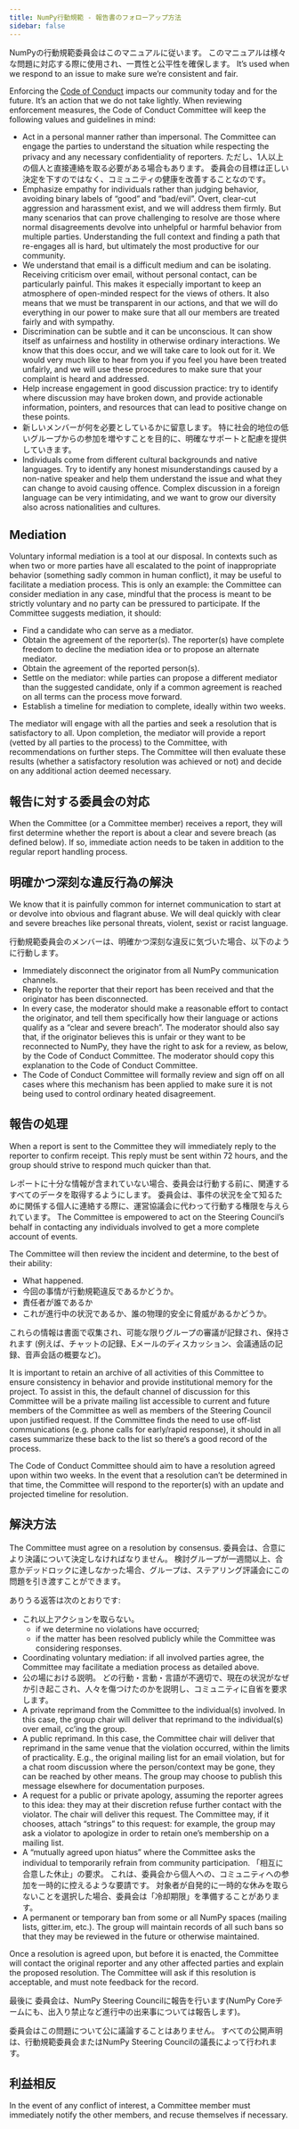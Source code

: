 ```yaml
---
title: NumPy行動規範 - 報告書のフォローアップ方法
sidebar: false
---
```


NumPyの行動規範委員会はこのマニュアルに従います。 このマニュアルは様々な問題に対応する際に使用され、一貫性と公平性を確保します。 It’s used when we respond to an issue to make sure we’re consistent and fair.

Enforcing the [Code of Conduct](/code-of-conduct) impacts our community today and for the future. It’s an action that we do not take lightly. When reviewing enforcement measures, the Code of Conduct Committee will keep the following values and guidelines in mind:

- Act in a personal manner rather than impersonal. The Committee can engage the parties to understand the situation while respecting the privacy and any necessary confidentiality of reporters. ただし、1人以上の個人と直接連絡を取る必要がある場合もあります。 委員会の目標は正しい決定を下すのではなく、コミュニティの健康を改善することなのです。
- Emphasize empathy for individuals rather than judging behavior, avoiding binary labels of “good” and “bad/evil”. Overt, clear-cut aggression and harassment exist, and we will address them firmly. But many scenarios that can prove challenging to resolve are those where normal disagreements devolve into unhelpful or harmful behavior from multiple parties. Understanding the full context and finding a path that re-engages all is hard, but ultimately the most productive for our community.
- We understand that email is a difficult medium and can be isolating. Receiving criticism over email, without personal contact, can be particularly painful. This makes it especially important to keep an atmosphere of open-minded respect for the views of others. It also means that we must be transparent in our actions, and that we will do everything in our power to make sure that all our members are treated fairly and with sympathy.
- Discrimination can be subtle and it can be unconscious. It can show itself as unfairness and hostility in otherwise ordinary interactions. We know that this does occur, and we will take care to look out for it. We would very much like to hear from you if you feel you have been treated unfairly, and we will use these procedures to make sure that your complaint is heard and addressed.
- Help increase engagement in good discussion practice: try to identify where discussion may have broken down, and provide actionable information, pointers, and resources that can lead to positive change on these points.
- 新しいメンバーが何を必要としているかに留意します。 特に社会的地位の低いグループからの参加を増やすことを目的に、明確なサポートと配慮を提供していきます。
- Individuals come from different cultural backgrounds and native languages. Try to identify any honest misunderstandings caused by a non-native speaker and help them understand the issue and what they can change to avoid causing offence. Complex discussion in a foreign language can be very intimidating, and we want to grow our diversity also across nationalities and cultures.

## Mediation

Voluntary informal mediation is a tool at our disposal. In contexts such as when two or more parties have all escalated to the point of inappropriate behavior (something sadly common in human conflict), it may be useful to facilitate a mediation process. This is only an example: the Committee can consider mediation in any case, mindful that the process is meant to be strictly voluntary and no party can be pressured to participate. If the Committee suggests mediation, it should:

- Find a candidate who can serve as a mediator.
- Obtain the agreement of the reporter(s). The reporter(s) have complete freedom to decline the mediation idea or to propose an alternate mediator.
- Obtain the agreement of the reported person(s).
- Settle on the mediator: while parties can propose a different mediator than the suggested candidate, only if a common agreement is reached on all terms can the process move forward.
- Establish a timeline for mediation to complete, ideally within two weeks.

The mediator will engage with all the parties and seek a resolution that is satisfactory to all. Upon completion, the mediator will provide a report (vetted by all parties to the process) to the Committee, with recommendations on further steps. The Committee will then evaluate these results (whether a satisfactory resolution was achieved or not) and decide on any additional action deemed necessary.

## 報告に対する委員会の対応

When the Committee (or a Committee member) receives a report, they will first determine whether the report is about a clear and severe breach (as defined below). If so, immediate action needs to be taken in addition to the regular report handling process.

## 明確かつ深刻な違反行為の解決

We know that it is painfully common for internet communication to start at or devolve into obvious and flagrant abuse. We will deal quickly with clear and severe breaches like personal threats, violent, sexist or racist language.

行動規範委員会のメンバーは、明確かつ深刻な違反に気づいた場合、以下のように行動します。

- Immediately disconnect the originator from all NumPy communication channels.
- Reply to the reporter that their report has been received and that the originator has been disconnected.
- In every case, the moderator should make a reasonable effort to contact the originator, and tell them specifically how their language or actions qualify as a “clear and severe breach”. The moderator should also say that, if the originator believes this is unfair or they want to be reconnected to NumPy, they have the right to ask for a review, as below, by the Code of Conduct Committee. The moderator should copy this explanation to the Code of Conduct Committee.
- The Code of Conduct Committee will formally review and sign off on all cases where this mechanism has been applied to make sure it is not being used to control ordinary heated disagreement.

## 報告の処理

When a report is sent to the Committee they will immediately reply to the reporter to confirm receipt. This reply must be sent within 72 hours, and the group should strive to respond much quicker than that.

レポートに十分な情報が含まれていない場合、委員会は行動する前に、関連するすべてのデータを取得するようにします。 委員会は、事件の状況を全て知るために関係する個人に連絡する際に、運営協議会に代わって行動する権限を与えられています。 The Committee is empowered to act on the Steering Council’s behalf in contacting any individuals involved to get a more complete account of events.

The Committee will then review the incident and determine, to the best of their ability:

- What happened.
- 今回の事情が行動規範違反であるかどうか。
- 責任者が誰であるか
- これが進行中の状況であるか、誰の物理的安全に脅威があるかどうか。

これらの情報は書面で収集され、可能な限りグループの審議が記録され、保持されます (例えば、チャットの記録、Eメールのディスカッション、会議通話の記録、音声会話の概要など)。

It is important to retain an archive of all activities of this Committee to ensure consistency in behavior and provide institutional memory for the project. To assist in this, the default channel of discussion for this Committee will be a private mailing list accessible to current and future members of the Committee as well as members of the Steering Council upon justified request. If the Committee finds the need to use off-list communications (e.g. phone calls for early/rapid response), it should in all cases summarize these back to the list so there’s a good record of the process.

The Code of Conduct Committee should aim to have a resolution agreed upon within two weeks. In the event that a resolution can’t be determined in that time, the Committee will respond to the reporter(s) with an update and projected timeline for resolution.

## 解決方法

The Committee must agree on a resolution by consensus. 委員会は、合意により決議について決定しなければなりません。 検討グループが一週間以上、合意かデッドロックに達しなかった場合、グループは、ステアリング評議会にこの問題を引き渡すことができます。

ありうる返答は次のとおりです:

- これ以上アクションを取らない。
  - if we determine no violations have occurred;
  - if the matter has been resolved publicly while the Committee was considering responses.
- Coordinating voluntary mediation: if all involved parties agree, the Committee may facilitate a mediation process as detailed above.
- 公の場における説明。 どの行動・言動・言語が不適切で、現在の状況がなぜか引き起こされ、人々を傷つけたのかを説明し、コミュニティに自省を要求します。
- A private reprimand from the Committee to the individual(s) involved. In this case, the group chair will deliver that reprimand to the individual(s) over email, cc’ing the group.
- A public reprimand. In this case, the Committee chair will deliver that reprimand in the same venue that the violation occurred, within the limits of practicality. E.g., the original mailing list for an email violation, but for a chat room discussion where the person/context may be gone, they can be reached by other means. The group may choose to publish this message elsewhere for documentation purposes.
- A request for a public or private apology, assuming the reporter agrees to this idea: they may at their discretion refuse further contact with the violator. The chair will deliver this request. The Committee may, if it chooses, attach “strings” to this request: for example, the group may ask a violator to apologize in order to retain one’s membership on a mailing list.
- A “mutually agreed upon hiatus” where the Committee asks the individual to temporarily refrain from community participation. 「相互に合意した休止」の要求。 これは、委員会から個人への、コミュニティへの参加を一時的に控えるような要請です。 対象者が自発的に一時的な休みを取らないことを選択した場合、委員会は「冷却期限」を準備することがあります。
- A permanent or temporary ban from some or all NumPy spaces (mailing lists, gitter.im, etc.). The group will maintain records of all such bans so that they may be reviewed in the future or otherwise maintained.

Once a resolution is agreed upon, but before it is enacted, the Committee will contact the original reporter and any other affected parties and explain the proposed resolution. The Committee will ask if this resolution is acceptable, and must note feedback for the record.

最後に 委員会は、NumPy Steering Councilに報告を行います(NumPy Coreチームにも、出入り禁止など進行中の出来事については報告します)。

委員会はこの問題について公に議論することはありません。 すべての公開声明は、行動規範委員会またはNumPy Steering Councilの議長によって行われます。

## 利益相反

In the event of any conflict of interest, a Committee member must immediately notify the other members, and recuse themselves if necessary.
